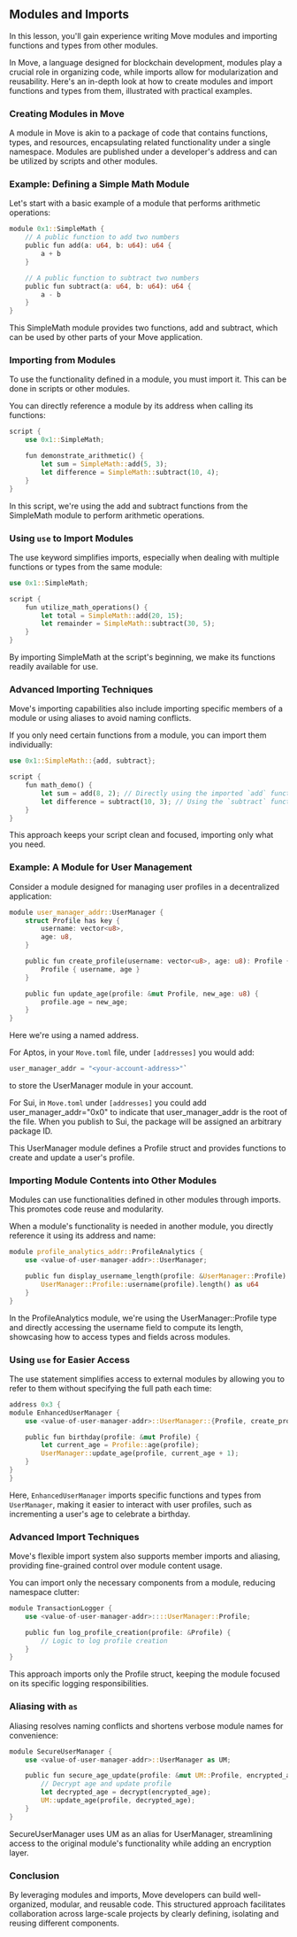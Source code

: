 ## Modules and Imports

In this lesson, you'll gain experience writing Move modules and importing functions and types from other modules.

In Move, a language designed for blockchain development, modules play a crucial role in organizing code, while imports allow for modularization and reusability. Here's an in-depth look at how to create modules and import functions and types from them, illustrated with practical examples.

### Creating Modules in Move

A module in Move is akin to a package of code that contains functions, types, and resources, encapsulating related functionality under a single namespace. Modules are published under a developer's address and can be utilized by scripts and other modules.

### Example: Defining a Simple Math Module

Let's start with a basic example of a module that performs arithmetic operations:

```rust
module 0x1::SimpleMath {
    // A public function to add two numbers
    public fun add(a: u64, b: u64): u64 {
        a + b
    }

    // A public function to subtract two numbers
    public fun subtract(a: u64, b: u64): u64 {
        a - b
    }
}
```

This SimpleMath module provides two functions, add and subtract, which can be used by other parts of your Move application.

### Importing from Modules

To use the functionality defined in a module, you must import it. This can be done in scripts or other modules.

You can directly reference a module by its address when calling its functions:

```rust
script {
    use 0x1::SimpleMath;

    fun demonstrate_arithmetic() {
        let sum = SimpleMath::add(5, 3);
        let difference = SimpleMath::subtract(10, 4);
    }
}
```

In this script, we're using the add and subtract functions from the SimpleMath module to perform arithmetic operations.

### Using `use` to Import Modules

The use keyword simplifies imports, especially when dealing with multiple functions or types from the same module:

```rust
use 0x1::SimpleMath;

script {
    fun utilize_math_operations() {
        let total = SimpleMath::add(20, 15);
        let remainder = SimpleMath::subtract(30, 5);
    }
}
```

By importing SimpleMath at the script's beginning, we make its functions readily available for use.

### Advanced Importing Techniques

Move's importing capabilities also include importing specific members of a module or using aliases to avoid naming conflicts.

If you only need certain functions from a module, you can import them individually:

```rust
use 0x1::SimpleMath::{add, subtract};

script {
    fun math_demo() {
        let sum = add(8, 2); // Directly using the imported `add` function
        let difference = subtract(10, 3); // Using the `subtract` function
    }
}
```
This approach keeps your script clean and focused, importing only what you need.

### Example: A Module for User Management

Consider a module designed for managing user profiles in a decentralized application:

```rust
module user_manager_addr::UserManager {
    struct Profile has key {
        username: vector<u8>,
        age: u8,
    }

    public fun create_profile(username: vector<u8>, age: u8): Profile {
        Profile { username, age }
    }

    public fun update_age(profile: &mut Profile, new_age: u8) {
        profile.age = new_age;
    }
}
```

Here we're using a named address. 

For Aptos, in your `Move.toml` file, under `[addresses]` you would add: 

```rust
user_manager_addr = "<your-account-address>"`
``` 

to store the UserManager module in your account.

For Sui, in `Move.toml` under `[addresses]` you could add user_manager_addr="0x0" to indicate that user_manager_addr is the root of the file. When you publish to Sui, the package will be assigned an arbitrary package ID. 

This UserManager module defines a Profile struct and provides functions to create and update a user's profile.

### Importing Module Contents into Other Modules

Modules can use functionalities defined in other modules through imports. This promotes code reuse and modularity.

When a module's functionality is needed in another module, you directly reference it using its address and name:

```rust
module profile_analytics_addr::ProfileAnalytics {
    use <value-of-user-manager-addr>::UserManager;

    public fun display_username_length(profile: &UserManager::Profile): u64 {
        UserManager::Profile::username(profile).length() as u64
    }
}
```
In the ProfileAnalytics module, we're using the UserManager::Profile type and directly accessing the username field to compute its length, showcasing how to access types and fields across modules.

### Using `use` for Easier Access

The use statement simplifies access to external modules by allowing you to refer to them without specifying the full path each time:

```rust
address 0x3 {
module EnhancedUserManager {
    use <value-of-user-manager-addr>::UserManager::{Profile, create_profile, update_age};

    public fun birthday(profile: &mut Profile) {
        let current_age = Profile::age(profile);
        UserManager::update_age(profile, current_age + 1);
    }
}
}
```
Here, `EnhancedUserManager` imports specific functions and types from `UserManager`, making it easier to interact with user profiles, such as incrementing a user's age to celebrate a birthday.

### Advanced Import Techniques

Move's flexible import system also supports member imports and aliasing, providing fine-grained control over module content usage.

You can import only the necessary components from a module, reducing namespace clutter:

```rust
module TransactionLogger {
    use <value-of-user-manager-addr>::::UserManager::Profile;

    public fun log_profile_creation(profile: &Profile) {
        // Logic to log profile creation
    }
}
```
This approach imports only the Profile struct, keeping the module focused on its specific logging responsibilities.

### Aliasing with `as`

Aliasing resolves naming conflicts and shortens verbose module names for convenience:

```rust
module SecureUserManager {
    use <value-of-user-manager-addr>::UserManager as UM;

    public fun secure_age_update(profile: &mut UM::Profile, encrypted_age: u8) {
        // Decrypt age and update profile
        let decrypted_age = decrypt(encrypted_age);
        UM::update_age(profile, decrypted_age);
    }
}
```

SecureUserManager uses UM as an alias for UserManager, streamlining access to the original module's functionality while adding an encryption layer.

### Conclusion

By leveraging modules and imports, Move developers can build well-organized, modular, and reusable code. This structured approach facilitates collaboration across large-scale projects by clearly defining, isolating and reusing different components. 
